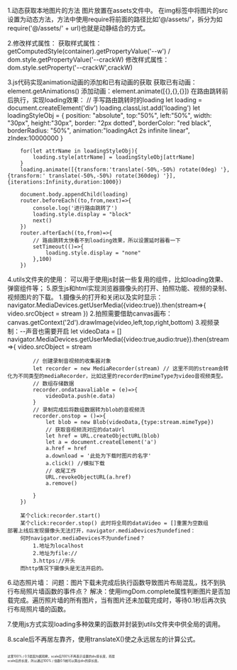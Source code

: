 1.动态获取本地图片的方法
    图片放置在assets文件中。
    在img标签中将图片的src设置为动态方法，方法中使用require将前面的路径比如'@/assets/'，拆分为如require('@/assets/' + url)也就是动静结合的方式。

2.修改样式属性：
    获取样式属性：getComputedStyle(container).getPropertyValue('--w') / dom.style.getPropertyValue('--crackW)
    修改样式属性：dom.style.setProperty('--crackW',crackW)

3.js代码实现animation动画的添加和已有动画的获取
    获取已有动画：element.getAnimations()
    添加动画：element.animate([{},{},{}])
    在路由跳转前后执行，实现loading效果：
        // 手写路由跳转时的loading
        let loading = document.createElement('div')
        loading.classList.add('loading')
        let loadingStyleObj = {
            position: "absolute",
            top:"50%",
            left:"50%",
            width: "30px",
            height:"30px",
            border: "2px dotted",
            borderColor: "red black",
            borderRadius: "50%",
            animation:"loadingAct 2s infinite linear",
            zIndex:10000000
        }

        for(let attrName in loadingStyleObj){
            loading.style[attrName] = loadingStyleObj[attrName]
        }
        loading.animate([{transform:'translate(-50%,-50%) rotate(0deg) '},{transform:' translate(-50%,-50%) rotate(360deg) '}],{iterations:Infinity,duration:1000})

        document.body.appendChild(loading)
        router.beforeEach((to,from,next)=>{
            console.log('进行路由跳转了')
            loading.style.display = "block"
            next()
        })
        router.afterEach((to,from)=>{
            // 路由跳转太快看不到loading效果，所以设置延时器看一下
            setTimeout(()=>{
                loading.style.display = "none"
            },100)
        })

4.utils文件夹的使用：
    可以用于使用js封装一些复用的组件，比如loading效果、弹窗组件等；
5.原生js和html实现浏览器摄像头的打开、拍照功能、视频的录制、视频图片的下载。
    1.摄像头的打开和关闭以及实时显示：
        navigator.MediaDevices.getUserMedia({video:true}).then(stream=>{
            video.srcObject = stream
        })
    2.拍照需要借助canvas画布：canvas.getContext('2d').drawImage(video,left,top,right,bottom)
    3.视频录制：--声音也需要开启
        let videoData = []
        navigator.MediaDevices.getUserMedia({video:true,audio:true}).then(stream=>{
            video.srcObject = stream

            // 创建录制音视频的收集器对象
            let recorder = new MediaRecorder(stream) // 这里不同的stream会转化为不同类型的mediaRecorder，比如这里的recorder的mimeType为video音视频类型。
            // 数组存储数据
            recorder.ondataavaliable = (e)=>{
                videoData.push(e.data)
            }
            // 录制完成后将数组数据转为blob的音视频流
            recorder.onstop = ()=>{
                let blob = new Blob(videoData,{type:stream.mimeType})
                // 获取音视频流对应的dataUrl
                let href = URL.createObjectURL(blob)
                let a = document.createElement('a')
                a.href = href
                a.download = '此处为下载时图片的名字'
                a.click() //模拟下载
                // 收尾工作
                URL.revokeObjectURL(a.href)
                a.remove()

            }
        })

        某个click:recorder.start()
        某个click:recorder.stop() 此时将全局的dataVideo = []重置为空数组
    部署上线后发现摄像头无法打开，navigator.mediaDevices为undefined：
        何时navigator.mediaDevices不为undefined？
            1.地址为localhost
            2.地址为file://
            3.https://开头
        而http情况下摄像头是无法开启的。


6.动态照片墙：
    问题：图片下载未完成后执行函数导致图片布局混乱，找不到执行布局照片墙函数的事件点？
    解决：使用imgDom.complete属性判断图片是否加载完成。遍历照片墙的所有图片，当有图片还未加载完成时，等待0.1秒后再次执行布局照片墙的函数。

7.使用js方式实现loading多种效果的函数并封装到utils文件夹中供全局的调用。

8.scale后不再居左靠齐，使用translateX()使之永远居左的计算公式。
    <div style="scale:0.5;transform:translateX(calc(100% / 0.5 * (1 - 0.5)  / 2 * -1))">
    这里100% / 0.5是因为据观察，scale后100%不再表示设置的div原长度，而是scale后的长度，所以通过100% / 倍数0.5就可以算出div的原长度。